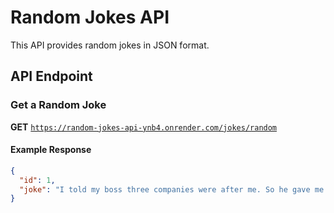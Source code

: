# Random Jokes API

This API provides random jokes in JSON format.

## API Endpoint

### Get a Random Joke  
**GET** [`https://random-jokes-api-ynb4.onrender.com/jokes/random`](https://random-jokes-api-ynb4.onrender.com/jokes/random)  

#### Example Response  
```json
{
  "id": 1,
  "joke": "I told my boss three companies were after me. So he gave me a raise. Funny thing is, it was the electricity, water, and internet companies."
}
